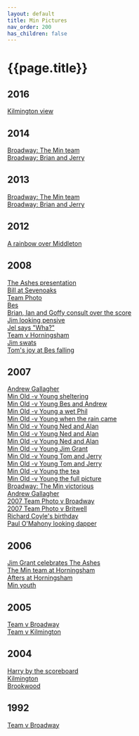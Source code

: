 ```yaml
---
layout: default
title: Min Pictures
nav_order: 200
has_children: false
---
```


# {{page.title}}


## 2016

[Kilmington view](../2016/kilmington.jpg)

## 2014

[Broadway: The Min team](../2014/broadway-and-horton)<br />
[Broadway: Brian and Jerry](../2014/broadway-and-horton)

## 2013

[Broadway: The Min team](../2013/broadway-and-horton)<br />
[Broadway: Brian and Jerry](../2013/broadway-and-horton)

## 2012

[A rainbow over Middleton](../2012/middleton_stoney)

## 2008

[The Ashes presentation](../2008/broadway)<br />
[Bill at Sevenoaks](../2008/tappers)<br />
[Team Photo](../2008/20080518.jpg)<br />
[Bes](../2008/20080622.jpg)<br />
[Brian, Ian and Goffy consult over the score](../2008/20080710-2.jpg)<br />
[Jim looking pensive](../2008/20080710.jpg)<br />
[Jel says "Wha?"](../2008/20080712.jpg)<br />
[Team v Horningsham](../2008/horningsham)<br />
[Jim swats](../2008/horningsham)<br />
[Tom's joy at Bes falling](../2008/old-min-young-min)


## 2007

[Andrew Gallagher](../2007/old-min-young-min)<br />
[Min Old -v Young sheltering](../2007/old-min-young-min)<br />
[Min Old -v Young Bes and Andrew](../2007/old-min-young-min)<br />
[Min Old -v Young a wet Phil](../2007/old-min-young-min)<br />
[Min Old -v Young when the rain came](../2007/old-min-young-min)<br />
[Min Old -v Young Ned and Alan](../2007/old-min-young-min)<br />
[Min Old -v Young Ned and Alan](../2007/old-min-young-min)<br />
[Min Old -v Young Ned and Alan](../2007/old-min-young-min)<br />
[Min Old -v Young Jim Grant](../2007/old-min-young-min)<br />
[Min Old -v Young Tom and Jerry](../2007/old-min-young-min)<br />
[Min Old -v Young Tom and Jerry](../2007/old-min-young-min)<br />
[Min Old -v Young the tea](../2007/old-min-young-min)<br />
[Min Old -v Young the full picture](../2007/old-min-young-min)<br />
[Broadway: The Min victorious](../2007/broadway-and-horton)<br />
[Andrew Gallagher](../2007/broadway-and-horton)<br />
[2007 Team Photo v Broadway](../2007/broadway-and-horton)<br />
[2007 Team Photo v Britwell](../2007/britwell-salome)<br />
[Richard Coyle's birthday](../2007/horningsham)<br />
[Paul O'Mahony looking dapper](../2007/broadway)

## 2006

[Jim Grant celebrates The Ashes](../2006/broadway-and-horton)<br />
[The Min team at Horningsham](../2006/horningsham)<br />
[Afters at Horningsham](../2006/horningsham)<br />
[Min youth ](../2006/horningsham)

## 2005

[Team v Broadway](../2005/broadway-and-horton)<br />
[Team v Kilmington](../2005/kilmington-and-stourton)

## 2004

[Harry by the scoreboard](../2004/kilmington-and-stourton)<br />
[Kilmington](../2004/kilmington-and-stourton)<br />
[Brookwood](../2004/brookwood)

## 1992

[Team v Broadway](../1992/broadway-and-horton)